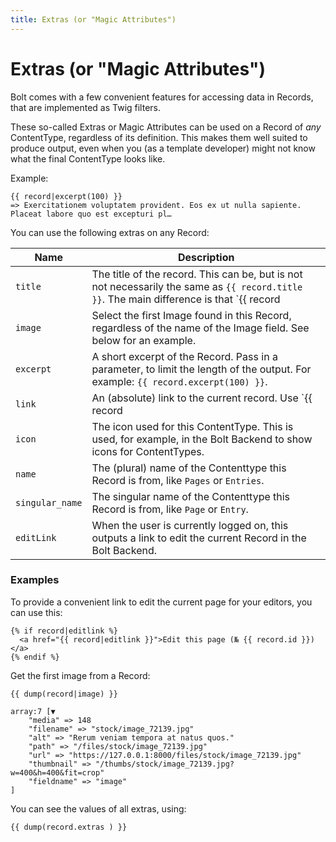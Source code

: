 ```yaml
---
title: Extras (or "Magic Attributes")
---
```

Extras (or "Magic Attributes")
==============================

Bolt comes with a few convenient features for accessing data in Records, that
are implemented as Twig filters.

These so-called Extras or Magic Attributes can be used on a Record of _any_
ContentType, regardless of its definition. This makes them well suited to
produce output, even when you (as a template developer) might not know what the
final ContentType looks like.

Example:

```twig
{{ record|excerpt(100) }}
=> Exercitationem voluptatem provident. Eos ex ut nulla sapiente. Placeat labore quo est excepturi pl…
```

You can use the following extras on any Record:

| Name       | Description |
|----------------|-------------|
| `title` | The title of the record. This can be, but is not not necessarily the same as `{{ record.title }}`. The main difference is that `{{ record|title }}` always gives a meaningful result. The title is composed by looking at the `title_format` setting in the `contenttypes.yaml` file for that ContentType, and otherwise by looking for common field names for a title, across different languages.
| `image` | Select the first Image found in this Record, regardless of the name of the Image field. See below for an example.
| `excerpt` | A short excerpt of the Record. Pass in a parameter, to limit the length of the output. For example: `{{ record.excerpt(100) }}`.
| `link` | An (absolute) link to the current record. Use `{{ record|link(true) }}` to output a full canonical link, including the scheme and domain name.
| `icon` | The icon used for this ContentType. This is used, for example, in the Bolt Backend to show icons for ContentTypes.
| `name` | The (plural) name of the Contenttype this Record is from, like `Pages` or `Entries`.
| `singular_name` | The singular name of the Contenttype this Record is from, like `Page` or `Entry`.
| `editLink` | When the user is currently logged on, this outputs a link to edit the current Record in the Bolt Backend.

### Examples

To provide a convenient link to edit the current page for your editors, you can
use this:

```twig
{% if record|editlink %}
  <a href="{{ record|editlink }}">Edit this page (№ {{ record.id }})</a>
{% endif %}
```

Get the first image from a Record:

```twig
{{ dump(record|image) }}

array:7 [▼
    "media" => 148
    "filename" => "stock/image_72139.jpg"
    "alt" => "Rerum veniam tempora at natus quos."
    "path" => "/files/stock/image_72139.jpg"
    "url" => "https://127.0.0.1:8000/files/stock/image_72139.jpg"
    "thumbnail" => "/thumbs/stock/image_72139.jpg?w=400&h=400&fit=crop"
    "fieldname" => "image"
]
```

You can see the values of all extras, using:

```twig
{{ dump(record.extras ) }}
```

[slug]: ../fields/slug#options
